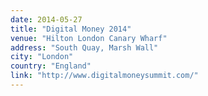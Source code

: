 ```yaml
---
date: 2014-05-27
title: "Digital Money 2014"
venue: "Hilton London Canary Wharf"
address: "South Quay, Marsh Wall"
city: "London"
country: "England"
link: "http://www.digitalmoneysummit.com/"
---
```


